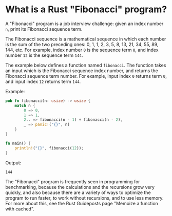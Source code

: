 # What is a Rust "Fibonacci" program?

A "Fibonacci" program is a job interview challenge: given an index number `n`, print its Fibonacci sequence term.

The Fibonacci sequence is a mathematical sequence in which each number is the sum of the two preceding ones: 0, 1, 1, 2, 3, 5, 8, 13, 21, 34, 55, 89, 144, etc. For example, index number `0` is the sequence term `0`, and index number `12` is the  sequence term `144`. 

The example below defines a function named `fibonacci`. The function takes an input which is the Fibonacci sequence index number, and returns the Fibonacci sequence term number. For example, input index `0` returns term `0`, and input index  `12` returns term `144`.

Example:

```rust
pub fn fibonacci(n: usize) -> usize {
    match n {
        0 => 0,
        1 => 1,
        2.. => fibonacci(n - 1) + fibonacci(n - 2),
        _ => panic!("{}", n)
    }
}

fn main() {
    println!("{}", fibonacci(12));
}
```

Output:

```text
144
```

The "Fibonacci" program is frequently seen in programming for benchmarking, because the calculations and the recursions grow very quickly, and also because there are a variety of ways to optimize the program to run faster, to work without recursions, and to use less memory. For more about this, see the Rust Guideposts page "Memoize a function with cached".

